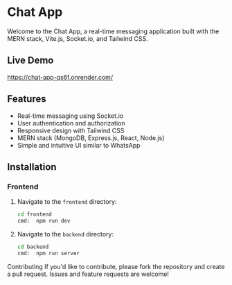 # Chat App

Welcome to the Chat App, a real-time messaging application built with the MERN stack, Vite.js, Socket.io, and Tailwind CSS.


## Live Demo
https://chat-app-qs6f.onrender.com/


## Features

- Real-time messaging using Socket.io
- User authentication and authorization
- Responsive design with Tailwind CSS
- MERN stack (MongoDB, Express.js, React, Node.js)
- Simple and intuitive UI similar to WhatsApp

## Installation

### Frontend

1. Navigate to the `frontend` directory:

   ```bash
   cd frontend
   cmd:  npm run dev

2. Navigate to the `backend` directory:

   ```bash
   cd backend
   cmd:  npm run server


Contributing
If you'd like to contribute, please fork the repository and create a pull request. Issues and feature requests are welcome!   
